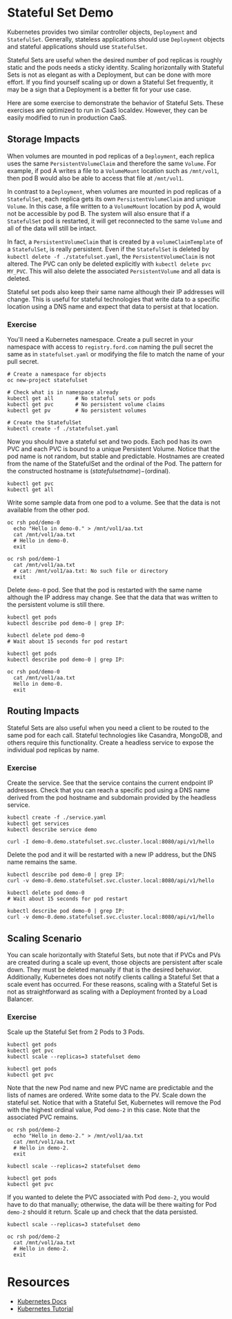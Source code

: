 # Stateful Set Demo

Kubernetes provides two similar controller objects, `Deployment` and `StatefulSet`. Generally, stateless applications should use `Deployment` objects and stateful applications should use `StatefulSet`.

Stateful Sets are useful when the desired number of pod replicas is roughly static and the pods needs a sticky identity. Scaling horizontally with Stateful Sets is not as elegant as with a Deployment, but can be done with more effort. If you find yourself scaling up or down a Stateful Set frequently, it may be a sign that a Deployment is a better fit for your use case.

Here are some exercise to demonstrate the behavior of Stateful Sets. These exercises are optimized to run in CaaS localdev. However, they can be easily modified to run in production CaaS.

## Storage Impacts

When volumes are mounted in pod replicas of a `Deployment`, each replica uses the same `PersistentVolumeClaim` and therefore the same `Volume`. For example, if pod A writes a file to a `VolumeMount` location such as `/mnt/vol1`, then pod B would also be able to access that file at `/mnt/vol1`.

In contrast to a `Deployment`, when volumes are mounted in pod replicas of a `StatefulSet`, each replica gets its own `PersistentVolumeClaim` and unique `Volume`. In this case, a file written to a `VolumeMount` location by pod A, would not be accessible by pod B. The system will also ensure that if a `StatefulSet` pod is restarted, it will get reconnected to the same `Volume` and all of the data will still be intact.

In fact, a `PersistentVolumeClaim` that is created by a `volumeClaimTemplate` of a `StatefulSet`, is really persistent. Even if the `StatefulSet` is deleted by `kubectl delete -f ./statefulset.yaml`, the `PersistentVolumeClaim` is not altered. The PVC can only be deleted explicitly with `kubectl delete pvc MY_PVC`. This will also delete the associated `PersistentVolume` and all data is deleted.

Stateful set pods also keep their same name although their IP addresses will change. This is useful for stateful technologies that write data to a specific location using a DNS name and expect that data to persist at that location.

### Exercise

You'll need a Kubernetes namespace. Create a pull secret in your namespace with access to `registry.ford.com` naming the pull secret the same as in `statefulset.yaml` or modifying the file to match the name of your pull secret.

```
# Create a namespace for objects
oc new-project statefulset

# Check what is in namespace already
kubectl get all       # No stateful sets or pods
kubectl get pvc       # No persistent volume claims
kubectl get pv        # No persistent volumes

# Create the StatefulSet
kubectl create -f ./statefulset.yaml
```

Now you should have a stateful set and two pods. Each pod has its own PVC and each PVC is bound to a unique Persistent Volume. Notice that the pod name is not random, but stable and predictable. Hostnames are created from the name of the StatefulSet and the ordinal of the Pod. The pattern for the constructed hostname is $(statefulset name)-$(ordinal).

```
kubectl get pvc
kubectl get all
```

Write some sample data from one pod to a volume. See that the data is not available from the other pod.

```
oc rsh pod/demo-0
  echo "Hello in demo-0." > /mnt/vol1/aa.txt
  cat /mnt/vol1/aa.txt
  # Hello in demo-0.
  exit

oc rsh pod/demo-1
  cat /mnt/vol1/aa.txt
  # cat: /mnt/vol1/aa.txt: No such file or directory
  exit  
```

Delete `demo-0` pod. See that the pod is restarted with the same name although the IP address may change. See that the data that was written to the persistent volume is still there.

```
kubectl get pods
kubectl describe pod demo-0 | grep IP:

kubectl delete pod demo-0
# Wait about 15 seconds for pod restart

kubectl get pods
kubectl describe pod demo-0 | grep IP:

oc rsh pod/demo-0
  cat /mnt/vol1/aa.txt
  Hello in demo-0.
  exit
```

## Routing Impacts

Stateful Sets are also useful when you need a client to be routed to the same pod for each call. Stateful technologies like Casandra, MongoDB, and others require this functionality. Create a headless service to expose the individual pod replicas by name.

### Exercise

Create the service. See that the service contains the current endpoint IP addresses. Check that you can reach a specific pod using a DNS name derived from the pod hostname and subdomain provided by the headless service.

```
kubectl create -f ./service.yaml
kubectl get services
kubectl describe service demo

curl -I demo-0.demo.statefulset.svc.cluster.local:8080/api/v1/hello
```

Delete the pod and it will be restarted with a new IP address, but the DNS name remains the same.

```
kubectl describe pod demo-0 | grep IP:
curl -v demo-0.demo.statefulset.svc.cluster.local:8080/api/v1/hello

kubectl delete pod demo-0
# Wait about 15 seconds for pod restart

kubectl describe pod demo-0 | grep IP:
curl -v demo-0.demo.statefulset.svc.cluster.local:8080/api/v1/hello
```

## Scaling Scenario

You can scale horizontally with Stateful Sets, but note that if PVCs and PVs are created during a scale up event, those objects are persistent after scale down. They must be deleted manually if that is the desired behavior. Additionally, Kubernetes does not notify clients calling a Stateful Set that a scale event has occurred. For these reasons, scaling with a Stateful Set is not as straightforward as scaling with a Deployment fronted by a Load Balancer.

### Exercise

Scale up the Stateful Set from 2 Pods to 3 Pods.

```
kubectl get pods
kubectl get pvc
kubectl scale --replicas=3 statefulset demo

kubectl get pods
kubectl get pvc
```

Note that the new Pod name and new PVC name are predictable and the lists of names are ordered. Write some data to the PV. Scale down the stateful set. Notice that with a Stateful Set, Kubernetes will remove the Pod with the highest ordinal value, Pod `demo-2` in this case. Note that the associated PVC remains.

```
oc rsh pod/demo-2
  echo "Hello in demo-2." > /mnt/vol1/aa.txt
  cat /mnt/vol1/aa.txt
  # Hello in demo-2.
  exit

kubectl scale --replicas=2 statefulset demo

kubectl get pods
kubectl get pvc
```

If you wanted to delete the PVC associated with Pod `demo-2`, you would have to do that manually; otherwise, the data will be there waiting for Pod `demo-2` should it return. Scale up and check that the data persisted.

```
kubectl scale --replicas=3 statefulset demo

oc rsh pod/demo-2
  cat /mnt/vol1/aa.txt
  # Hello in demo-2.
  exit
```

# Resources
- [Kubernetes Docs](https://kubernetes.io/docs/concepts/workloads/controllers/statefulset/)
- [Kubernetes Tutorial](https://kubernetes.io/docs/tutorials/stateful-application/basic-stateful-set/)
